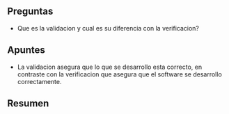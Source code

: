 ## Preguntas

- Que es la validacion y cual es su diferencia con la verificacion?

## Apuntes

- La validacion asegura que lo que se desarrollo esta correcto, en contraste con la verificacion que asegura que el software se desarrollo correctamente.

## Resumen

